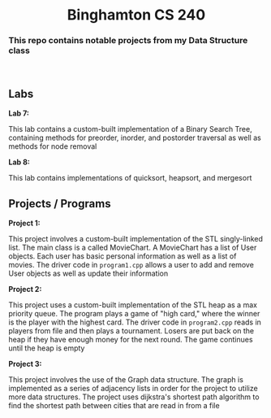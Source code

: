 <!-- This is the readme file for my CS240 repo -->
<h1 align="center"> Binghamton CS 240 </h1>
<h3>This repo contains notable projects from my Data Structure class</h3>
<br>
<h2>Labs </h2>
<b> Lab 7: </b>
<p> This lab contains a custom-built implementation of a Binary Search Tree,
    containing methods for preorder, inorder, and postorder traversal as well as
    methods for node removal </p>
<b>Lab 8:</b>
<p> This lab contains implementations of quicksort, heapsort, and mergesort </p>
<h2>Projects / Programs </h2>
<b> Project 1: </b>
<p> This project involves a custom-built implementation of the STL singly-linked list.
    The main class is a called MovieChart.
    A MovieChart has a list of User objects.
    Each user has basic personal information as well as a list of movies.
    The driver code in <code>program1.cpp</code> allows a user to add and remove User objects
    as well as update their information</p>
<b>Project 2: </b>
<p> This project uses a custom-built implementation of the STL heap as a max
    priority queue. The program plays a game of "high card," where the winner is
    the player with the highest card. The driver code in <code>program2.cpp</code>
    reads in players from file and then plays a tournament. Losers are put back on
    the heap if they have enough money for the next round. The game continues until
    the heap is empty </p>
<b>Project 3: </b>
<p> This project involves the use of the Graph data structure. The graph is
    implemented as a series of adjacency lists in order for the project to utilize
    more data structures. The project  uses dijkstra's shortest path algorithm to
    find the shortest path between cities that are read in from a file </p>
